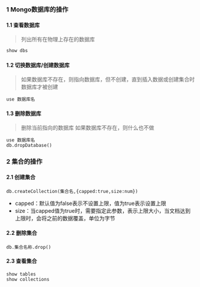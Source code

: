 ### 1 Mongo数据库的操作
#### 1.1 查看数据库
> 列出所有在物理上存在的数据库
```sql
show dbs
```
#### 1.2 切换数据库/创建数据库
> 如果数据库不存在，则指向数据库，但不创建，直到插入数据或创建集合时数据库才被创建
```
use 数据库名
```
#### 1.3 删除数据库
> 删除当前指向的数据库
如果数据库不存在，则什么也不做
```
use 数据库名
db.dropDatabase()
```

### 2 集合的操作
#### 2.1 创建集合
```
db.createCollection(集合名,{capped:true,size:num})
```
- capped：默认值为false表示不设置上限，值为true表示设置上限
- size：当capped值为true时，需要指定此参数，表示上限大小，当文档达到上限时，会将之前的数据覆盖，单位为字节
#### 2.2 删除集合
```
db.集合名称.drop()
```
#### 2.3 查看集合
```
show tables
show collections
```